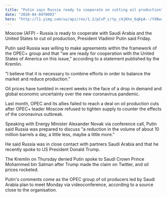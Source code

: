 ```yaml
---
title: "Putin says Russia ready to cooperate on cutting oil production"
date: "2020-04-04T0003"
hero: "http://l1.yimg.com/uu/api/res/1.2/pCxP_Lrtp_c4jKho_6qKpA--/YXBwaWQ9eXRhY2h5b247aD04Njt3PTEzMDs-/http://media.zenfs.com/en_us/News/afp.com/eae73b8c9938eb849839e6494238de62daa91bf8.jpg"
---
```

Moscow (AFP) - Russia is ready to cooperate with Saudi Arabia and the
United States to cut oil production, President Vladimir Putin said
Friday.

Putin said Russia was willing to make agreements within the framework of
the OPEC+ group and that "we are ready for cooperation with the United
States of America on this issue," according to a statement published by
the Kremlin.

"I believe that it is necessary to combine efforts in order to balance
the market and reduce production."

Oil prices have tumbled in recent weeks in the face of a drop in demand
and global economic uncertainty over the new coronavirus pandemic.

Last month, OPEC and its allies failed to reach a deal on oil production
cuts after OPEC+ leader Moscow refused to tighten supply to counter the
effects of the coronavirus outbreak.

Speaking with Energy Minister Alexander Novak via conference call, Putin
said Russia was prepared to discuss "a reduction in the volume of about
10 million barrels a day, a little less, maybe a little more."

He said Russia was in close contact with partners Saudi Arabia and that
he recently spoke to US President Donald Trump.

The Kremlin on Thursday denied Putin spoke to Saudi Crown Prince
Mohammed bin Salman after Trump made the claim on Twitter, and oil
prices rocketed.

Putin's comments come as the OPEC group of oil producers led by Saudi
Arabia plan to meet Monday via videoconference, according to a source
close to the organisation.